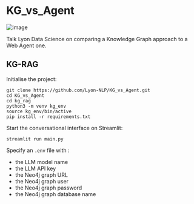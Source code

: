 # KG_vs_Agent

![image](https://github.com/user-attachments/assets/afd52df9-bb61-4e27-9086-45a458764740)


Talk Lyon Data Science on comparing a Knowledge Graph approach to a Web Agent one.

## KG-RAG

Initialise the project: 

```
git clone https://github.com/Lyon-NLP/KG_vs_Agent.git
cd KG_vs_Agent
cd kg_rag
python3 -m venv kg_env
source kg_env/bin/active
pip install -r requirements.txt
```

Start the conversational interface on Streamlit: 
```
streamlit run main.py
```

Specify an `.env` file with :
- the LLM model name
- the LLM API key
- the Neo4j graph URL
- the Neo4j graph user
- the Neo4j graph password
- the Neo4j graph database name
